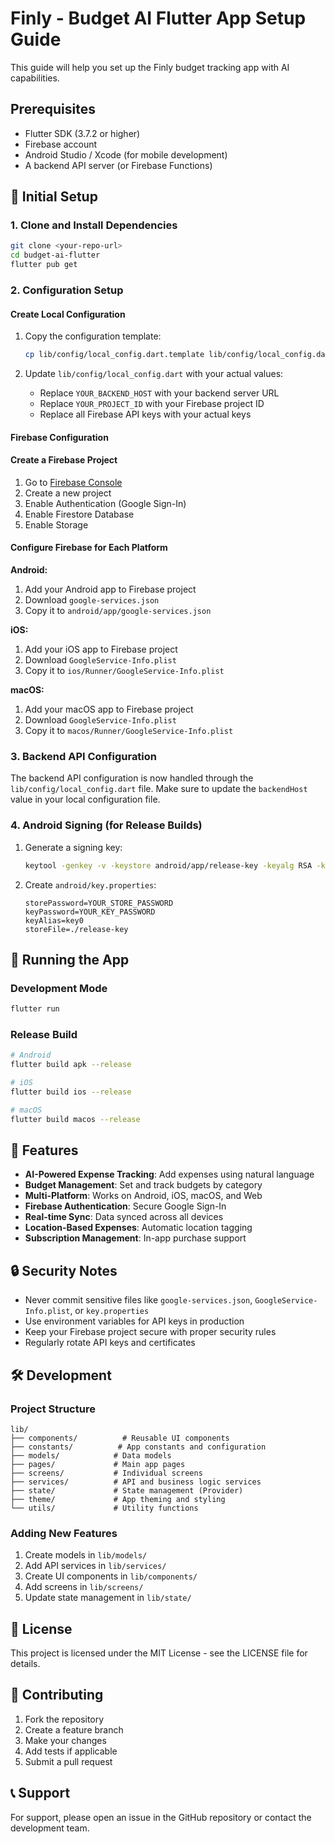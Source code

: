 # Finly - Budget AI Flutter App Setup Guide

This guide will help you set up the Finly budget tracking app with AI capabilities.

## Prerequisites

- Flutter SDK (3.7.2 or higher)
- Firebase account
- Android Studio / Xcode (for mobile development)
- A backend API server (or Firebase Functions)

## 🔧 Initial Setup

### 1. Clone and Install Dependencies

```bash
git clone <your-repo-url>
cd budget-ai-flutter
flutter pub get
```

### 2. Configuration Setup

#### Create Local Configuration

1. Copy the configuration template:

   ```bash
   cp lib/config/local_config.dart.template lib/config/local_config.dart
   ```

2. Update `lib/config/local_config.dart` with your actual values:
   - Replace `YOUR_BACKEND_HOST` with your backend server URL
   - Replace `YOUR_PROJECT_ID` with your Firebase project ID
   - Replace all Firebase API keys with your actual keys

#### Firebase Configuration

#### Create a Firebase Project

1. Go to [Firebase Console](https://console.firebase.google.com/)
2. Create a new project
3. Enable Authentication (Google Sign-In)
4. Enable Firestore Database
5. Enable Storage

#### Configure Firebase for Each Platform

**Android:**

1. Add your Android app to Firebase project
2. Download `google-services.json`
3. Copy it to `android/app/google-services.json`

**iOS:**

1. Add your iOS app to Firebase project
2. Download `GoogleService-Info.plist`
3. Copy it to `ios/Runner/GoogleService-Info.plist`

**macOS:**

1. Add your macOS app to Firebase project
2. Download `GoogleService-Info.plist`
3. Copy it to `macos/Runner/GoogleService-Info.plist`

### 3. Backend API Configuration

The backend API configuration is now handled through the `lib/config/local_config.dart` file.
Make sure to update the `backendHost` value in your local configuration file.

### 4. Android Signing (for Release Builds)

1. Generate a signing key:

   ```bash
   keytool -genkey -v -keystore android/app/release-key -keyalg RSA -keysize 2048 -validity 10000 -alias key0
   ```

2. Create `android/key.properties`:
   ```
   storePassword=YOUR_STORE_PASSWORD
   keyPassword=YOUR_KEY_PASSWORD
   keyAlias=key0
   storeFile=./release-key
   ```

## 🚀 Running the App

### Development Mode

```bash
flutter run
```

### Release Build

```bash
# Android
flutter build apk --release

# iOS
flutter build ios --release

# macOS
flutter build macos --release
```

## 📱 Features

- **AI-Powered Expense Tracking**: Add expenses using natural language
- **Budget Management**: Set and track budgets by category
- **Multi-Platform**: Works on Android, iOS, macOS, and Web
- **Firebase Authentication**: Secure Google Sign-In
- **Real-time Sync**: Data synced across all devices
- **Location-Based Expenses**: Automatic location tagging
- **Subscription Management**: In-app purchase support

## 🔒 Security Notes

- Never commit sensitive files like `google-services.json`, `GoogleService-Info.plist`, or `key.properties`
- Use environment variables for API keys in production
- Keep your Firebase project secure with proper security rules
- Regularly rotate API keys and certificates

## 🛠 Development

### Project Structure

```
lib/
├── components/          # Reusable UI components
├── constants/          # App constants and configuration
├── models/            # Data models
├── pages/             # Main app pages
├── screens/           # Individual screens
├── services/          # API and business logic services
├── state/             # State management (Provider)
├── theme/             # App theming and styling
└── utils/             # Utility functions
```

### Adding New Features

1. Create models in `lib/models/`
2. Add API services in `lib/services/`
3. Create UI components in `lib/components/`
4. Add screens in `lib/screens/`
5. Update state management in `lib/state/`

## 📄 License

This project is licensed under the MIT License - see the LICENSE file for details.

## 🤝 Contributing

1. Fork the repository
2. Create a feature branch
3. Make your changes
4. Add tests if applicable
5. Submit a pull request

## 📞 Support

For support, please open an issue in the GitHub repository or contact the development team.
